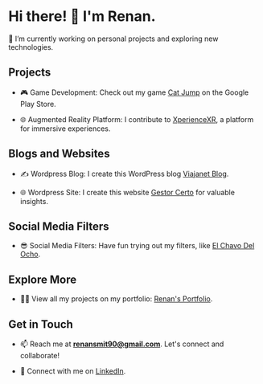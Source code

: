 # Hi there! 👋 I'm Renan.

🔭 I’m currently working on personal projects and exploring new technologies.

## Projects

- 🎮 Game Development: Check out my game [Cat Jump](https://play.google.com/store/apps/details?id=com.inhouseinteractive.catjump) on the Google Play Store.

- 🌐 Augmented Reality Platform: I contribute to [XperienceXR](https://xperiencexr.com/xplabo/), a platform for immersive experiences.

## Blogs and Websites

- ✍️ Wordpress Blog: I create this WordPress blog [Viajanet Blog](https://www.viajanet.com.br/blog/).

- 🌐 Wordpress Site: I create this website [Gestor Certo](https://gestorcerto.com.br/) for valuable insights.

## Social Media Filters

- 😎 Social Media Filters: Have fun trying out my filters, like [El Chavo Del Ocho](https://www.facebook.com/fbcameraeffects/tryit/1061656780843125/).

## Explore More

- 👨‍💻 View all my projects on my portfolio: [Renan's Portfolio](https://renan-dev.netlify.app/).

## Get in Touch

- 📫 Reach me at **renansmit90@gmail.com**. Let's connect and collaborate!

- 💼 Connect with me on [LinkedIn](https://www.linkedin.com/in/renanneves/).
